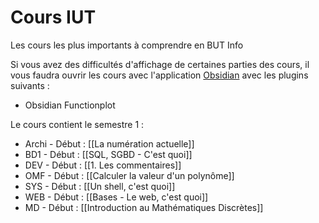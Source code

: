 # Cours IUT

Les cours les plus importants à comprendre en BUT Info

Si vous avez des difficultés d'affichage de certaines parties des cours, il vous faudra ouvrir les cours avec l'application [Obsidian](https://obsidian.md) avec les plugins suivants : 

- Obsidian Functionplot

Le cours contient le semestre 1 :
- Archi - Début : [[La numération actuelle]]
- BD1 - Début : [[SQL, SGBD - C'est quoi]]
- DEV - Début : [[1. Les commentaires]]
- OMF - Début : [[Calculer la valeur d'un polynôme]]
- SYS - Début : [[Un shell, c'est quoi]]
- WEB - Début : [[Bases - Le web, c'est quoi]]
- MD - Début : [[Introduction au Mathématiques Discrètes]]
